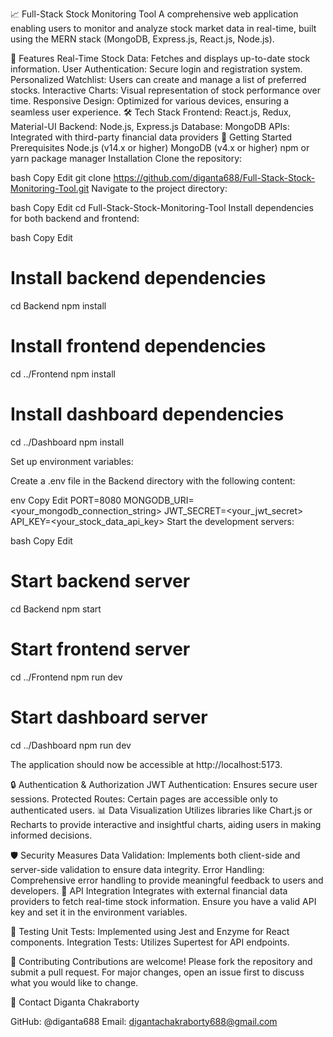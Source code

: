📈 Full-Stack Stock Monitoring Tool
A comprehensive web application enabling users to monitor and analyze stock market data in real-time, built using the MERN stack (MongoDB, Express.js, React.js, Node.js).

🌟 Features
Real-Time Stock Data: Fetches and displays up-to-date stock information.
User Authentication: Secure login and registration system.
Personalized Watchlist: Users can create and manage a list of preferred stocks.
Interactive Charts: Visual representation of stock performance over time.
Responsive Design: Optimized for various devices, ensuring a seamless user experience.
🛠️ Tech Stack
Frontend: React.js, Redux, Material-UI
Backend: Node.js, Express.js
Database: MongoDB
APIs: Integrated with third-party financial data providers
🚀 Getting Started
Prerequisites
Node.js (v14.x or higher)
MongoDB (v4.x or higher)
npm or yarn package manager
Installation
Clone the repository:

bash
Copy
Edit
git clone https://github.com/diganta688/Full-Stack-Stock-Monitoring-Tool.git
Navigate to the project directory:

bash
Copy
Edit
cd Full-Stack-Stock-Monitoring-Tool
Install dependencies for both backend and frontend:

bash
Copy
Edit
# Install backend dependencies
cd Backend
npm install

# Install frontend dependencies
cd ../Frontend
npm install

# Install dashboard dependencies
cd ../Dashboard
npm install

Set up environment variables:

Create a .env file in the Backend directory with the following content:

env
Copy
Edit
PORT=8080
MONGODB_URI=<your_mongodb_connection_string>
JWT_SECRET=<your_jwt_secret>
API_KEY=<your_stock_data_api_key>
Start the development servers:

bash
Copy
Edit
# Start backend server
cd Backend
npm start

# Start frontend server
cd ../Frontend
npm run dev

# Start dashboard server
cd ../Dashboard
npm run dev

The application should now be accessible at http://localhost:5173.

🔒 Authentication & Authorization
JWT Authentication: Ensures secure user sessions.
Protected Routes: Certain pages are accessible only to authenticated users.
📊 Data Visualization
Utilizes libraries like Chart.js or Recharts to provide interactive and insightful charts, aiding users in making informed decisions.

🛡️ Security Measures
Data Validation: Implements both client-side and server-side validation to ensure data integrity.
Error Handling: Comprehensive error handling to provide meaningful feedback to users and developers.
🧩 API Integration
Integrates with external financial data providers to fetch real-time stock information. Ensure you have a valid API key and set it in the environment variables.

🧪 Testing
Unit Tests: Implemented using Jest and Enzyme for React components.
Integration Tests: Utilizes Supertest for API endpoints.

🤝 Contributing
Contributions are welcome! Please fork the repository and submit a pull request. For major changes, open an issue first to discuss what you would like to change.

📧 Contact
Diganta Chakraborty

GitHub: @diganta688
Email: digantachakraborty688@gmail.com